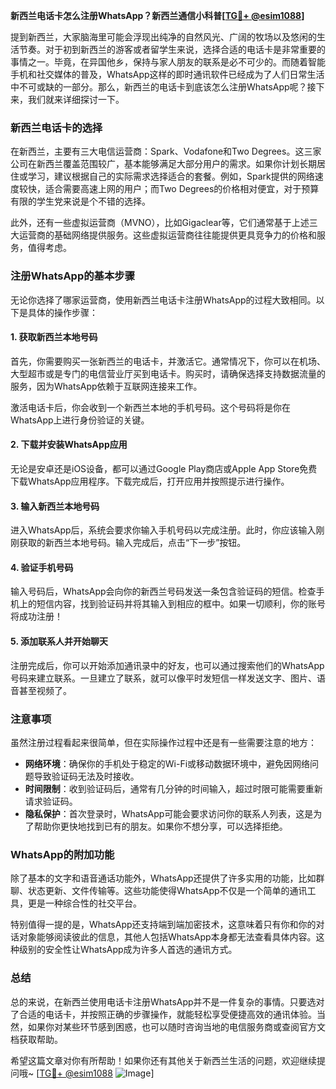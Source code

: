**新西兰电话卡怎么注册WhatsApp？新西兰通信小科普[[TG💪+ @esim1088](https://t.me/s/esim1088)]**

提到新西兰，大家脑海里可能会浮现出纯净的自然风光、广阔的牧场以及悠闲的生活节奏。对于初到新西兰的游客或者留学生来说，选择合适的电话卡是非常重要的事情之一。毕竟，在异国他乡，保持与家人朋友的联系是必不可少的。而随着智能手机和社交媒体的普及，WhatsApp这样的即时通讯软件已经成为了人们日常生活中不可或缺的一部分。那么，新西兰的电话卡到底该怎么注册WhatsApp呢？接下来，我们就来详细探讨一下。

### 新西兰电话卡的选择

在新西兰，主要有三大电信运营商：Spark、Vodafone和Two Degrees。这三家公司在新西兰覆盖范围较广，基本能够满足大部分用户的需求。如果你计划长期居住或学习，建议根据自己的实际需求选择适合的套餐。例如，Spark提供的网络速度较快，适合需要高速上网的用户；而Two Degrees的价格相对便宜，对于预算有限的学生党来说是个不错的选择。

此外，还有一些虚拟运营商（MVNO），比如Gigaclear等，它们通常基于上述三大运营商的基础网络提供服务。这些虚拟运营商往往能提供更具竞争力的价格和服务，值得考虑。

### 注册WhatsApp的基本步骤

无论你选择了哪家运营商，使用新西兰电话卡注册WhatsApp的过程大致相同。以下是具体的操作步骤：

#### 1. 获取新西兰本地号码

首先，你需要购买一张新西兰的电话卡，并激活它。通常情况下，你可以在机场、大型超市或是专门的电信营业厅买到电话卡。购买时，请确保选择支持数据流量的服务，因为WhatsApp依赖于互联网连接来工作。

激活电话卡后，你会收到一个新西兰本地的手机号码。这个号码将是你在WhatsApp上进行身份验证的关键。

#### 2. 下载并安装WhatsApp应用

无论是安卓还是iOS设备，都可以通过Google Play商店或Apple App Store免费下载WhatsApp应用程序。下载完成后，打开应用并按照提示进行操作。

#### 3. 输入新西兰本地号码

进入WhatsApp后，系统会要求你输入手机号码以完成注册。此时，你应该输入刚刚获取的新西兰本地号码。输入完成后，点击“下一步”按钮。

#### 4. 验证手机号码

输入号码后，WhatsApp会向你的新西兰号码发送一条包含验证码的短信。检查手机上的短信内容，找到验证码并将其输入到相应的框中。如果一切顺利，你的账号将成功注册！

#### 5. 添加联系人并开始聊天

注册完成后，你可以开始添加通讯录中的好友，也可以通过搜索他们的WhatsApp号码来建立联系。一旦建立了联系，就可以像平时发短信一样发送文字、图片、语音甚至视频了。

### 注意事项

虽然注册过程看起来很简单，但在实际操作过程中还是有一些需要注意的地方：

- **网络环境**：确保你的手机处于稳定的Wi-Fi或移动数据环境中，避免因网络问题导致验证码无法及时接收。
- **时间限制**：收到验证码后，通常有几分钟的时间输入，超过时限可能需要重新请求验证码。
- **隐私保护**：首次登录时，WhatsApp可能会要求访问你的联系人列表，这是为了帮助你更快地找到已有的朋友。如果你不想分享，可以选择拒绝。

### WhatsApp的附加功能

除了基本的文字和语音通话功能外，WhatsApp还提供了许多实用的功能，比如群聊、状态更新、文件传输等。这些功能使得WhatsApp不仅是一个简单的通讯工具，更是一种综合性的社交平台。

特别值得一提的是，WhatsApp还支持端到端加密技术，这意味着只有你和你的对话对象能够阅读彼此的信息，其他人包括WhatsApp本身都无法查看具体内容。这种级别的安全性让WhatsApp成为许多人首选的通讯方式。

### 总结

总的来说，在新西兰使用电话卡注册WhatsApp并不是一件复杂的事情。只要选对了合适的电话卡，并按照正确的步骤操作，就能轻松享受便捷高效的通讯体验。当然，如果你对某些环节感到困惑，也可以随时咨询当地的电信服务商或查阅官方文档获取帮助。

希望这篇文章对你有所帮助！如果你还有其他关于新西兰生活的问题，欢迎继续提问哦~ [[TG💪+ @esim1088](https://t.me/s/esim1088) ![Image](https://i.postimg.cc/4NQfJmqS/Snipaste-2025-05-13-00-14-12.png)]
